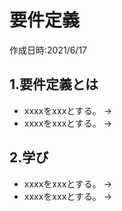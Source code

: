 # 要件定義
作成日時:2021/6/17

## 1.要件定義とは
* xxxxをxxxとする。
→
* xxxxをxxxとする。
→

## 2.学び
* xxxxをxxxとする。
→
* xxxxをxxxとする。
→
